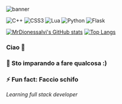 ![banner](https://user-images.githubusercontent.com/37485674/136661882-b1c0b33b-7821-4717-a9b3-2e64a8ee2a23.png)

![C++](https://img.shields.io/badge/c++-%2300599C.svg?style=for-the-badge&logo=c%2B%2B&logoColor=white)
![CSS3](https://img.shields.io/badge/css3-%231572B6.svg?style=for-the-badge&logo=css3&logoColor=white)
![Lua](https://img.shields.io/badge/lua-%232C2D72.svg?style=for-the-badge&logo=lua&logoColor=white)
![Python](https://img.shields.io/badge/python-3670A0?style=for-the-badge&logo=python&logoColor=ffdd54)
![Flask](https://img.shields.io/badge/flask-%23000.svg?style=for-the-badge&logo=flask&logoColor=white)

[![MrDionessalvi's GitHub stats](https://github-readme-stats.vercel.app/api?username=MrDionesalvi)](https://github.com/MrDionesalvi)
[![Top Langs](https://github-readme-stats.vercel.app/api/top-langs/?username=MrDionesalvi)](https://github.com/anuraghazra/MrDionesalvi)


### Ciao 👋

### 🌱 Sto imparando a fare qualcosa :)

### ⚡ Fun fact: Faccio schifo

*Learning full stack developer*
